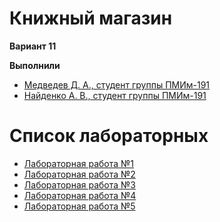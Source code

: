 # Книжный магазин

**Вариант 11**

**Выполнили**
* [Медведев Д. А., студент группы ПМИм-191](https://github.com/MedvedevDenis)
* [Найденко А. В., студент группы ПМИм-191](https://github.com/AndreyNaidenko)

# Список лабораторных

* [Лабораторная работа №1](/lab1)
* [Лабораторная работа №2](/lab2)
* [Лабораторная работа №3](/lab3)
* [Лабораторная работа №4](/lab4)
* [Лабораторная работа №5](/lab5)
